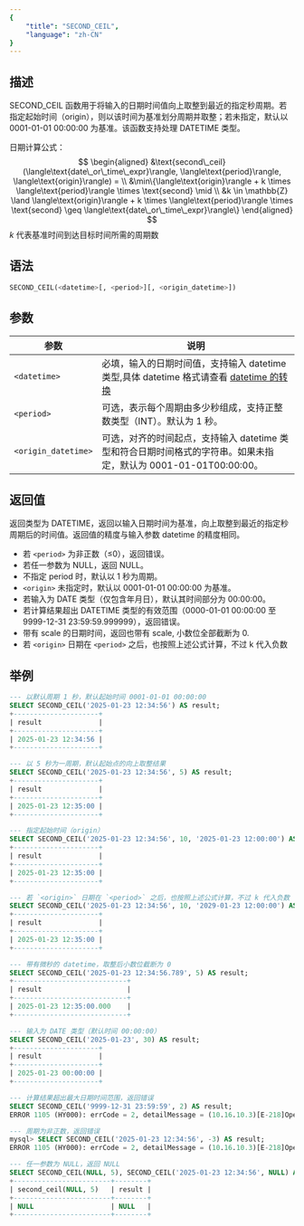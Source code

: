 ```yaml
---
{
    "title": "SECOND_CEIL",
    "language": "zh-CN"
}
---
```


## 描述
SECOND_CEIL 函数用于将输入的日期时间值向上取整到最近的指定秒周期。若指定起始时间（origin），则以该时间为基准划分周期并取整；若未指定，默认以 0001-01-01 00:00:00 为基准。该函数支持处理 DATETIME 类型。

日期计算公式：
$$
\begin{aligned}  
&\text{second\_ceil}(\langle\text{date\_or\_time\_expr}\rangle, \langle\text{period}\rangle, \langle\text{origin}\rangle) = \\
&\min\{\langle\text{origin}\rangle + k \times \langle\text{period}\rangle \times \text{second} \mid \\
&k \in \mathbb{Z} \land \langle\text{origin}\rangle + k \times \langle\text{period}\rangle \times \text{second} \geq \langle\text{date\_or\_time\_expr}\rangle\}
\end{aligned}
$$
$k$ 代表基准时间到达目标时间所需的周期数

## 语法

```sql
SECOND_CEIL(<datetime>[, <period>][, <origin_datetime>])
```

## 参数

| 参数                  | 说明                                                       |
|---------------------|----------------------------------------------------------|
| `<datetime>`        | 必填，输入的日期时间值，支持输入 datetime 类型,具体 datetime 格式请查看 [datetime 的转换](../../../../../current/sql-manual/basic-element/sql-data-types/conversion/datetime-conversion)                            |
| `<period>`          | 可选，表示每个周期由多少秒组成，支持正整数类型（INT）。默认为 1 秒。                   |
| `<origin_datetime>` | 可选，对齐的时间起点，支持输入 datetime 类型和符合日期时间格式的字符串。如果未指定，默认为 0001-01-01T00:00:00。 |

## 返回值

返回类型为 DATETIME，返回以输入日期时间为基准，向上取整到最近的指定秒周期后的时间值。返回值的精度与输入参数 datetime 的精度相同。

- 若 `<period>` 为非正数（≤0），返回错误。
- 若任一参数为 NULL，返回 NULL。
- 不指定 period 时，默认以 1 秒为周期。
- `<origin>` 未指定时，默认以 0001-01-01 00:00:00 为基准。
- 若输入为 DATE 类型（仅包含年月日），默认其时间部分为 00:00:00。
- 若计算结果超出 DATETIME 类型的有效范围（0000-01-01 00:00:00 至 9999-12-31 23:59:59.999999），返回错误。
- 带有 scale 的日期时间，返回也带有 scale, 小数位全部截断为 0.
- 若 `<origin>` 日期在 `<period>` 之后，也按照上述公式计算，不过 k 代入负数

## 举例

```sql
--- 以默认周期 1 秒，默认起始时间 0001-01-01 00:00:00
SELECT SECOND_CEIL('2025-01-23 12:34:56') AS result;
+---------------------+
| result              |
+---------------------+
| 2025-01-23 12:34:56 |
+---------------------+

--- 以 5 秒为一周期，默认起始点的向上取整结果
SELECT SECOND_CEIL('2025-01-23 12:34:56', 5) AS result;
+---------------------+
| result              |
+---------------------+
| 2025-01-23 12:35:00 |
+---------------------+

--- 指定起始时间（origin）
SELECT SECOND_CEIL('2025-01-23 12:34:56', 10, '2025-01-23 12:00:00') AS result;
+---------------------+
| result              |
+---------------------+
| 2025-01-23 12:35:00 |
+---------------------+

--- 若 `<origin>` 日期在 `<period>` 之后，也按照上述公式计算，不过 k 代入负数
SELECT SECOND_CEIL('2025-01-23 12:34:56', 10, '2029-01-23 12:00:00') AS result;
+---------------------+
| result              |
+---------------------+
| 2025-01-23 12:35:00 |
+---------------------+

--- 带有微秒的 datetime，取整后小数位截断为 0
SELECT SECOND_CEIL('2025-01-23 12:34:56.789', 5) AS result;
+----------------------------+
| result                     |
+----------------------------+
| 2025-01-23 12:35:00.000    |
+----------------------------+

--- 输入为 DATE 类型（默认时间 00:00:00）
SELECT SECOND_CEIL('2025-01-23', 30) AS result;
+---------------------+
| result              |
+---------------------+
| 2025-01-23 00:00:00 |
+---------------------+

--- 计算结果超出最大日期时间范围，返回错误
SELECT SECOND_CEIL('9999-12-31 23:59:59', 2) AS result;
ERROR 1105 (HY000): errCode = 2, detailMessage = (10.16.10.3)[E-218]Operation second_ceil of 9999-12-31 23:59:59, 2 out of range

--- 周期为非正数，返回错误
mysql> SELECT SECOND_CEIL('2025-01-23 12:34:56', -3) AS result;
ERROR 1105 (HY000): errCode = 2, detailMessage = (10.16.10.3)[E-218]Operation second_ceil of 2025-01-23 12:34:56, -3 out of range

--- 任一参数为 NULL，返回 NULL
SELECT SECOND_CEIL(NULL, 5), SECOND_CEIL('2025-01-23 12:34:56', NULL) AS result;
+------------------------+--------+
| second_ceil(NULL, 5)   | result |
+------------------------+--------+
| NULL                   | NULL   |
+------------------------+--------+
```
